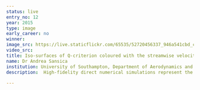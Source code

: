 ```yaml
---
status: live
entry_no: 12
year: 2015
type: image 
early_career: no 
winner: 
image_src: https://live.staticflickr.com/65535/52720456337_946a541cbd_c_d.jpg
video_src: 
title: Iso-surfaces of Q-criterion coloured with the streamwise velocity for a non-thermal plasma counter-flow actuator with serpentine-shaped electrodes.
name: Dr Andrea Sansica
institution: University of Southampton, Department of Aerodynamics and Flight Mechanics
description:  High-fidelity direct numerical simulations represent the richest source of information in computational fluid dynamics. The computing effort needed to resolve all the significant spatial and temporal scales is however enormous and often prohibitive. The computational resources available in ARCHER allow numerical meshes of hundreds of millions of points and made possible to study fundamental flow configurations that only 10-15 years ago were simply unimaginable.<br /> <br />  A non-thermal plasma actuator is used to trigger transition to turbulence in a supersonic boundary-layer. The introduction of serpentine-shaped electrodes destabilises the boundary-layer more efficiently and transition occurs earlier. Compared to classical straight-edged electrodes, the serpentine-electrodes demonstrate improved capabilities on the reduction of energy consumption.
  
---
```

